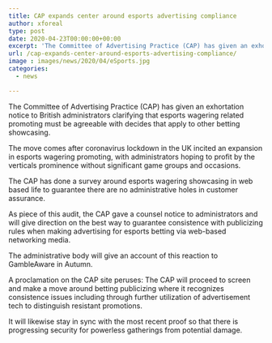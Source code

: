 ```yaml
---
title: CAP expands center around esports advertising compliance
author: xforeal 
type: post
date: 2020-04-23T00:00:00+00:00
excerpt: 'The Committee of Advertising Practice (CAP) has given an exhortation notice to British administrators clarifying that esports wagering related promoting must be agreeable with decides that apply to other betting marketing '
url: /cap-expands-center-around-esports-advertising-compliance/
image : images/news/2020/04/eSports.jpg
categories:
  - news

---
```

The Committee of Advertising Practice (CAP) has given an exhortation notice to British administrators clarifying that esports wagering related promoting must be agreeable with decides that apply to other betting showcasing. 

The move comes after coronavirus lockdown in the UK incited an expansion in esports wagering promoting, with administrators hoping to profit by the verticals prominence without significant game groups and occasions. 

The CAP has done a survey around esports wagering showcasing in web based life to guarantee there are no administrative holes in customer assurance. 

As piece of this audit, the CAP gave a counsel notice to administrators and will give direction on the best way to guarantee consistence with publicizing rules when making advertising for esports betting via web-based networking media. 

The administrative body will give an account of this reaction to GambleAware in Autumn. 

A proclamation on the CAP site peruses: The CAP will proceed to screen and make a move around betting publicizing where it recognizes consistence issues including through further utilization of advertisement tech to distinguish resistant promotions. 

It will likewise stay in sync with the most recent proof so that there is progressing security for powerless gatherings from potential damage.